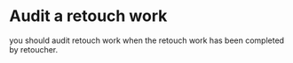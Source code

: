# Audit a retouch work

you should audit retouch work when the retouch work has been completed by retoucher.

